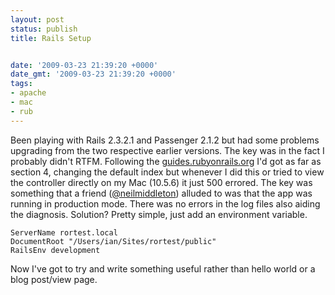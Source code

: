 ```yaml
---
layout: post
status: publish
title: Rails Setup


date: '2009-03-23 21:39:20 +0000'
date_gmt: '2009-03-23 21:39:20 +0000'
tags:
- apache
- mac
- rub
---
```

Been playing with Rails 2.3.2.1 and Passenger 2.1.2 but had some problems upgrading from the two respective earlier versions. The key was in the fact I probably didn't RTFM. Following the <a href="http://guides.rubyonrails.org">guides.rubyonrails.org</a> I'd got as far as section 4, changing the default index but whenever I did this or tried to view the controller directly on my Mac (10.5.6) it just 500 errored. The key was something that a friend (<a href="https://twitter.com/neilmiddleton" target="_blank">@neilmiddleton</a>) alluded to was that the app was running in production mode. There was no errors in the log files also aiding the diagnosis.
Solution? Pretty simple, just add an environment variable.
```
ServerName rortest.local
DocumentRoot "/Users/ian/Sites/rortest/public"
RailsEnv development
```
Now I've got to try and write something useful rather than hello world or a blog post/view page.
